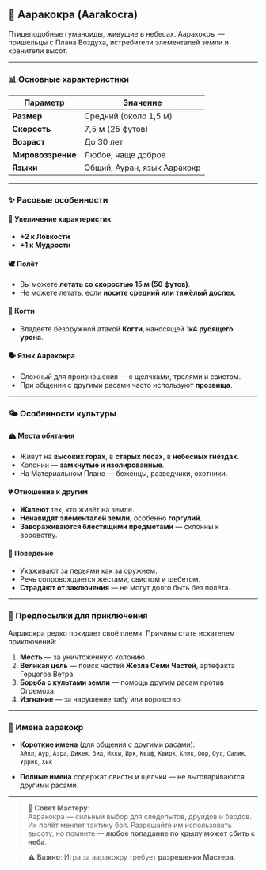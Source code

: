 ## 🦅 Ааракокра (Aarakocra)

Птицеподобные гуманоиды, живущие в небесах. Ааракокры — пришельцы с Плана Воздуха, истребители элементалей земли и хранители высот.


---

### 📊 Основные характеристики

| Параметр | Значение |
|---------|--------|
| **Размер** | Средний (около 1,5 м) |
| **Скорость** | 7,5 м (25 футов) |
| **Возраст** | До 30 лет |
| **Мировоззрение** | Любое, чаще доброе |
| **Языки** | Общий, Ауран, язык Ааракокр |

---

### ✨ Расовые особенности

#### 🧬 Увеличение характеристик
- **+2 к Ловкости**
- **+1 к Мудрости**

#### 🕊️ Полёт
- Вы можете **летать со скоростью 15 м (50 футов)**.
- Не можете летать, если **носите средний или тяжёлый доспех**.

#### 🐾 Когти
- Владеете безоружной атакой **Когти**, наносящей **1к4 рубящего урона**.

#### 🗣️ Язык Ааракокра
- Сложный для произношения — с щелчками, трелями и свистом.
- При общении с другими расами часто используют **прозвища**.

---

### 🌤️ Особенности культуры

#### 🏔️ Места обитания
- Живут на **высоких горах**, в **старых лесах**, в **небесных гнёздах**.
- Колонии — **замкнутые и изолированные**.
- На Материальном Плане — беженцы, разведчики, охотники.

#### 💔 Отношение к другим
- **Жалеют** тех, кто живёт на земле.
- **Ненавидят элементалей земли**, особенно **горгулий**.
- **Завораживаются блестящими предметами** — склонны к воровству.

#### 🧠 Поведение
- Ухаживают за перьями как за оружием.
- Речь сопровождается жестами, свистом и щебетом.
- **Страдают от заключения** — не могут долго быть без полёта.

---

### 🎯 Предпосылки для приключения

Ааракокра редко покидает своё племя. Причины стать искателем приключений:

1. **Месть** — за уничтоженную колонию.
2. **Великая цель** — поиск частей **Жезла Семи Частей**, артефакта Герцогов Ветра.
3. **Борьба с культами земли** — помощь другим расам против Огремоха.
4. **Изгнание** — за нарушение табу или воровство.

---

### 📜 Имена ааракокр

- **Короткие имена** (для общения с другими расами):  
  `Айял`, `Аур`, `Аэра`, `Дикек`, `Зид`, `Икки`, `Ирк`, `Кваф`, `Квирк`, `Клик`, `Оор`, `Оус`, `Салик`, `Уррик`, `Хик`

- **Полные имена** содержат свисты и щелчки — не выговариваются другими расами.

---

> 📌 **Совет Мастеру**:  
> Ааракокра — сильный выбор для следопытов, друидов и бардов. Их полёт меняет тактику боя. Разрешайте им использовать высоту, но помните — **любое попадание по крылу может сбить с неба**.

> ⚠️ **Важно**: Игра за ааракокру требует **разрешения Мастера**.
